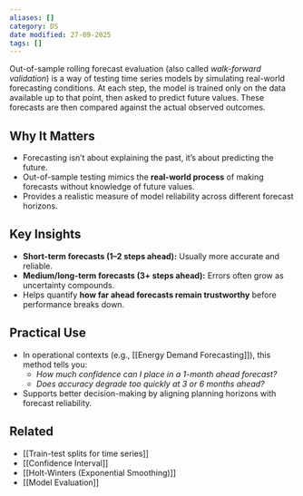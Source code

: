 ```yaml
---
aliases: []
category: DS
date modified: 27-09-2025
tags: []
---
```

Out-of-sample rolling forecast evaluation (also called *walk-forward validation*) is a way of testing time series models by simulating real-world forecasting conditions. At each step, the model is trained only on the data available up to that point, then asked to predict future values. These forecasts are then compared against the actual observed outcomes.  

## Why It Matters
- Forecasting isn’t about explaining the past, it’s about predicting the future.  
- Out-of-sample testing mimics the **real-world process** of making forecasts without knowledge of future values.  
- Provides a realistic measure of model reliability across different forecast horizons.  
## Key Insights
- **Short-term forecasts (1–2 steps ahead):** Usually more accurate and reliable.  
- **Medium/long-term forecasts (3+ steps ahead):** Errors often grow as uncertainty compounds.  
- Helps quantify **how far ahead forecasts remain trustworthy** before performance breaks down.  

## Practical Use
- In operational contexts (e.g., [[Energy Demand Forecasting]]), this method tells you:  
  - *How much confidence can I place in a 1-month ahead forecast?*  
  - *Does accuracy degrade too quickly at 3 or 6 months ahead?*  
- Supports better decision-making by aligning planning horizons with forecast reliability.  

## Related
-  [[Train-test splits for time series]]
- [[Confidence Interval]]  
- [[Holt-Winters (Exponential Smoothing)]]
- [[Model Evaluation]]